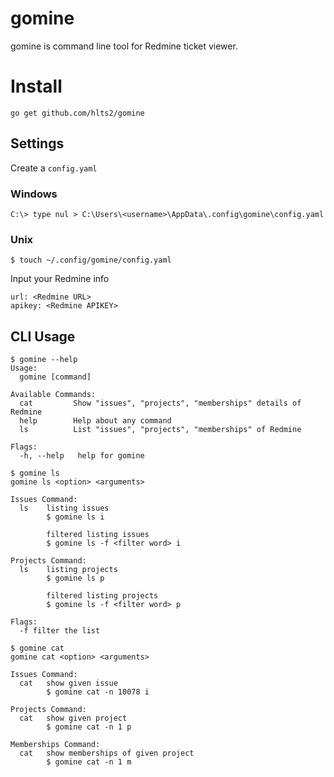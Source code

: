 # gomine

gomine is command line tool for Redmine ticket viewer.



# Install

```
go get github.com/hlts2/gomine
```

## Settings

Create a `config.yaml`

### Windows
```
C:\> type nul > C:\Users\<username>\AppData\.config\gomine\config.yaml
```

### Unix
```
$ touch ~/.config/gomine/config.yaml
```

Input your Redmine info

```
url: <Redmine URL>
apikey: <Redmine APIKEY>
```

## CLI Usage

```
$ gomine --help
Usage:
  gomine [command]

Available Commands:
  cat         Show "issues", "projects", "memberships" details of Redmine
  help        Help about any command
  ls          List "issues", "projects", "memberships" of Redmine

Flags:
  -h, --help   help for gomine
```

```
$ gomine ls
gomine ls <option> <arguments>

Issues Command:
  ls    listing issues
        $ gomine ls i

        filtered listing issues
        $ gomine ls -f <filter word> i

Projects Command:
  ls    listing projects
        $ gomine ls p

        filtered listing projects
        $ gomine ls -f <filter word> p

Flags:
  -f filter the list
```

```
$ gomine cat
gomine cat <option> <arguments>

Issues Command:
  cat   show given issue
        $ gomine cat -n 10078 i

Projects Command:
  cat   show given project
        $ gomine cat -n 1 p

Memberships Command:
  cat   show memberships of given project
        $ gomine cat -n 1 m
```

